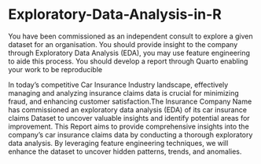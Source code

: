 # Exploratory-Data-Analysis-in-R
You have been commissioned as an independent consult to explore a given dataset for an organisation. You should provide insight to the company through Exploratory Data Analysis (EDA), you may use feature engineering to aide this process. You should develop a report through Quarto enabling your work to be reproducible

In today’s competitive Car Insurance Industry landscape, effectively managing and analyzing insurance claims data is crucial for minimizing fraud, and enhancing customer satisfaction.The Insurance Company Name has commissioned an exploratory data analysis (EDA) of its car insurance claims Dataset to uncover valuable insights and identify potential areas for improvement. This Report aims to provide comprehensive insights into the company’s car insurance claims data by conducting a thorough exploratory data analysis. By leveraging feature engineering techniques, we will enhance the dataset to uncover hidden patterns, trends, and anomalies.

